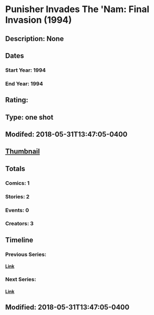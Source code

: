 # Punisher Invades The 'Nam: Final Invasion (1994)
## Description: None
## Dates
### Start Year: 1994
### End Year: 1994
## Rating: 
## Type: one shot
## Modifed: 2018-05-31T13:47:05-0400
## [Thumbnail](http://i.annihil.us/u/prod/marvel/i/mg/b/40/image_not_available.jpg)
## Totals
### Comics: 1
### Stories: 2
### Events: 0
### Creators: 3
## Timeline
### Previous Series: 
#### [Link]()
### Next Series: 
#### [Link]()
## Modified: 2018-05-31T13:47:05-0400